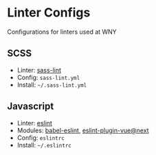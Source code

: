 # Linter Configs

Configurations for linters used at WNY

## SCSS

* Linter: [sass-lint](https://github.com/sasstools/sass-lint)
* Config: `sass-lint.yml`
* Install: `~/.sass-lint.yml`

## Javascript

* Linter: [eslint](https://github.com/eslint/eslint)
* Modules: [babel-eslint](https://github.com/babel/babel-eslint), [eslint-plugin-vue@next](https://github.com/vuejs/eslint-plugin-vue)
* Config: `eslintrc`
* Install: `~/.eslintrc`
